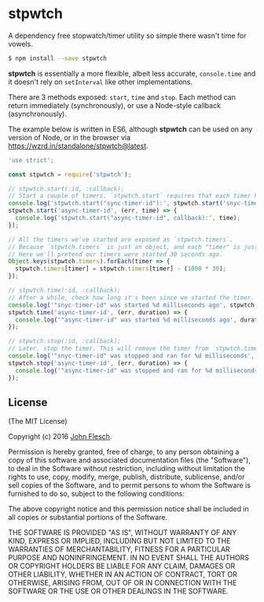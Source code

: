 # stpwtch

A dependency free stopwatch/timer utility so simple there wasn't time for vowels.

```bash
$ npm install --save stpwtch
```

**stpwtch** is essentially a more flexible, albeit less accurate, `console.time` and it doesn't rely on `setInterval` like other implementations.

There are 3 methods exposed: `start`, `time` and `stop`. Each method can return immediately (synchronously), or use a Node-style callback (asynchronously).

The example below is written in ES6, although **stpwtch** can be used on any version of Node, or in the browser via <https://wzrd.in/standalone/stpwtch@latest>.

```javascript
'use strict';

const stpwtch = require('stpwtch');

// stpwtch.start(:id, :callback);
// Start a couple of timers. `stpwtch.start` requires that each timer has a unique ID.
console.log('stpwtch.start("sync-timer-id"):', stpwtch.start('snyc-timer-id'));
stpwtch.start('async-timer-id', (err, time) => {
  console.log('stpwtch.start("async-timer-id", callback):', time);
});

// All the timers we've started are exposed as `stpwtch.timers`.
// Because `stpwtch.timers` is just an object, and each "timer" is just the value of `Date.now()` when started, we can easily manipulate the timer.
// Here we'll pretend our timers were started 30 seconds ago.
Object.keys(stpwtch.timers).forEach(timer => {
  stpwtch.timers[timer] = stpwtch.timers[timer] - (1000 * 30);
});

// stpwtch.time(:id, :callback);
// After a while, check how long it's been since we started the timer.
console.log('"snyc-timer-id" was started %d milliseconds ago', stpwtch.time('snyc-timer-id'));
stpwtch.time('async-timer-id', (err, duration) => {
  console.log('"async-timer-id" was started %d milliseconds ago', duration);
});

// stpwtch.stop(:id, :callback);
// Later, stop the timer. This will remove the timer from `stpwtch.timers`.
console.log('"snyc-timer-id" was stopped and ran for %d milliseconds', stpwtch.stop('snyc-timer-id'));
stpwtch.stop('async-timer-id', (err, duration) => {
  console.log('"async-timer-id" was stopped and ran for %d milliseconds', duration);
});
```

## License

(The MIT License)

Copyright (c) 2016 [John Flesch](http://fles.ch).

Permission is hereby granted, free of charge, to any person obtaining a copy of this software and associated documentation files (the "Software"), to deal in the Software without restriction, including without limitation the rights to use, copy, modify, merge, publish, distribute, sublicense, and/or sell copies of the Software, and to permit persons to whom the Software is furnished to do so, subject to the following conditions:

The above copyright notice and this permission notice shall be included in all copies or substantial portions of the Software.

THE SOFTWARE IS PROVIDED "AS IS", WITHOUT WARRANTY OF ANY KIND, EXPRESS OR IMPLIED, INCLUDING BUT NOT LIMITED TO THE WARRANTIES OF MERCHANTABILITY, FITNESS FOR A PARTICULAR PURPOSE AND NONINFRINGEMENT. IN NO EVENT SHALL THE AUTHORS OR COPYRIGHT HOLDERS BE LIABLE FOR ANY CLAIM, DAMAGES OR OTHER LIABILITY, WHETHER IN AN ACTION OF CONTRACT, TORT OR OTHERWISE, ARISING FROM, OUT OF OR IN CONNECTION WITH THE SOFTWARE OR THE USE OR OTHER DEALINGS IN THE SOFTWARE.
